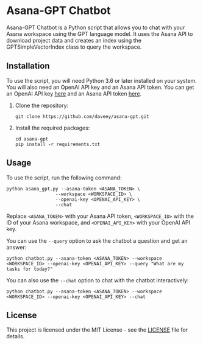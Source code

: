 
# Asana-GPT Chatbot

Asana-GPT Chatbot is a Python script that allows you to chat with your Asana workspace using the GPT language model. It uses the Asana API to download project data and creates an index using the GPTSimpleVectorIndex class to query the workspace.

## Installation

To use the script, you will need Python 3.6 or later installed on your system. You will also need an OpenAI API key and an Asana API token. You can get an OpenAI API key [here](https://beta.openai.com/signup/) and an Asana API token [here](https://developers.asana.com/docs/personal-access-token).

1. Clone the repository:

    ```
    git clone https://github.com/daveey/asana-gpt.git
    ```

2. Install the required packages:

    ```
    cd asana-gpt
    pip install -r requirements.txt
    ```

## Usage

To use the script, run the following command:

```
python asana_gpt.py --asana-token <ASANA_TOKEN> \
                  --workspace <WORKSPACE_ID> \
                  --openai-key <OPENAI_API_KEY> \
                  --chat
```

Replace `<ASANA_TOKEN>` with your Asana API token, `<WORKSPACE_ID>` with the ID of your Asana workspace, and `<OPENAI_API_KEY>` with your OpenAI API key.

You can use the `--query` option to ask the chatbot a question and get an answer:

```
python chatbot.py --asana-token <ASANA_TOKEN> --workspace <WORKSPACE_ID> --openai-key <OPENAI_API_KEY> --query "What are my tasks for today?"
```

You can also use the `--chat` option to chat with the chatbot interactively:

```
python chatbot.py --asana-token <ASANA_TOKEN> --workspace <WORKSPACE_ID> --openai-key <OPENAI_API_KEY> --chat
```

## License

This project is licensed under the MIT License - see the [LICENSE](LICENSE) file for details.
